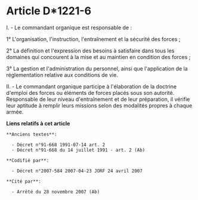 # Article D*1221-6

I. - Le commandant organique est responsable de :

1° L'organisation, l'instruction, l'entraînement et la sécurité des forces ;

2° La définition et l'expression des besoins à satisfaire dans tous les domaines qui concourent à la mise et au maintien en
condition des forces ;

3° La gestion et l'administration du personnel, ainsi que l'application de la réglementation relative aux conditions de vie.

II. - Le commandant organique participe à l'élaboration de la doctrine d'emploi des forces ou éléments de forces placés sous
son autorité. Responsable de leur niveau d'entraînement et de leur préparation, il vérifie leur aptitude à remplir leurs
missions selon des modalités propres à chaque armée.

**Liens relatifs à cet article**

	**Anciens textes**:

	  - Décret n°91-668 1991-07-14 art. 2
	  - Décret n°91-668 du 14 juillet 1991 - art. 2 (Ab)

	**Codifié par**:

	  - Décret n°2007-584 2007-04-23 JORF 24 avril 2007

	**Cité par**:

	  - Arrêté du 28 novembre 2007 (Ab)
